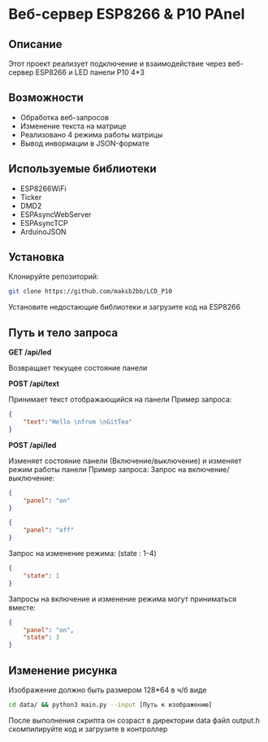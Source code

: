 # Веб-сервер ESP8266 & P10 PAnel

## Описание
Этот проект реализует подключение и взаимодействие через веб-сервер ESP8266 и LED панели P10 4*3

## Возможности
- Обработка веб-запросов
- Изменение текста на матрице
- Реализовано 4 режима работы матрицы
- Вывод инвормации в JSON-формате 

## Используемые библиотеки
- ESP8266WiFi
- Ticker
- DMD2
- ESPAsyncWebServer
- ESPAsyncTCP
- ArduinoJSON

## Установка
Клонируйте репозиторий:
```sh 
git clone https://github.com/maksb2bb/LCD_P10
```

Установите недостающие библиотеки и загрузите код на ESP8266

## Путь и тело запроса

**GET /api/led**

Возвращает текущее состояние панели 

**POST /api/text**

Принимает текст отображающийся на панели
Пример запроса:
```json
{
    "text":"Hello \nfrom \nGitTea"
}
```
**POST /api/led**

Изменяет состояние панели (Включение/выключение) и изменяет режим работы панели
Пример запроса:
Запрос на включение/выключение:
```json
{
    "panel": "on"
}
```
```json
{
    "panel": "off"
}
```
Запрос на изменение режима: (state : 1-4)
```json
{
    "state": 1
}
```
Запросы на включение и изменение режима могут приниматься вместе:
```json
{
    "panel": "on", 
    "state": 3
}
```
## Изменение рисунка
Изображение должно быть размером 128*64 в ч/б виде

```sh 
cd data/ && python3 main.py --input [Путь к изображению]
```
После выполнения скрипта он созраст в директории data файл output.h скомпилируйте код и загрузите в контроллер

